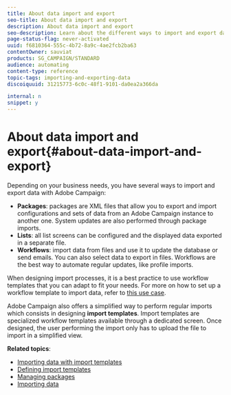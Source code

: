 ```yaml
---
title: About data import and export
seo-title: About data import and export
description: About data import and export
seo-description: Learn about the different ways to import and export data with Adobe Campaign.
page-status-flag: never-activated
uuid: f6810364-555c-4b72-8a9c-4ae2fcb2ba63
contentOwner: sauviat
products: SG_CAMPAIGN/STANDARD
audience: automating
content-type: reference
topic-tags: importing-and-exporting-data
discoiquuid: 31215773-6c0c-48f1-9101-da0ea2a366da

internal: n
snippet: y
---
```


# About data import and export{#about-data-import-and-export}

Depending on your business needs, you have several ways to import and export data with Adobe Campaign:

* **Packages**: packages are XML files that allow you to export and import configurations and sets of data from an Adobe Campaign instance to another one. System updates are also performed through package imports.
* **Lists**: all list screens can be configured and the displayed data exported in a separate file.
* **Workflows**: import data from files and use it to update the database or send emails. You can also select data to export in files. Workflows are the best way to automate regular updates, like profile imports.

When designing import processes, it is a best practice to use workflow templates that you can adapt to fit your needs. For more on how to set up a workflow template to import data, refer to [this use case](../../automating/using/importing-data.md#example--import-workflow-template).

Adobe Campaign also offers a simplified way to perform regular imports which consists in designing **import templates**. Import templates are specialized workflow templates available through a dedicated screen. Once designed, the user performing the import only has to upload the file to import in a simplified view.

**Related topics**:

* [Importing data with import templates](../../automating/using/importing-data-with-import-templates.md)
* [Defining import templates](../../automating/using/defining-import-templates.md)
* [Managing packages](../../automating/using/managing-packages.md)
* [Importing data](../../automating/using/importing-data.md)

